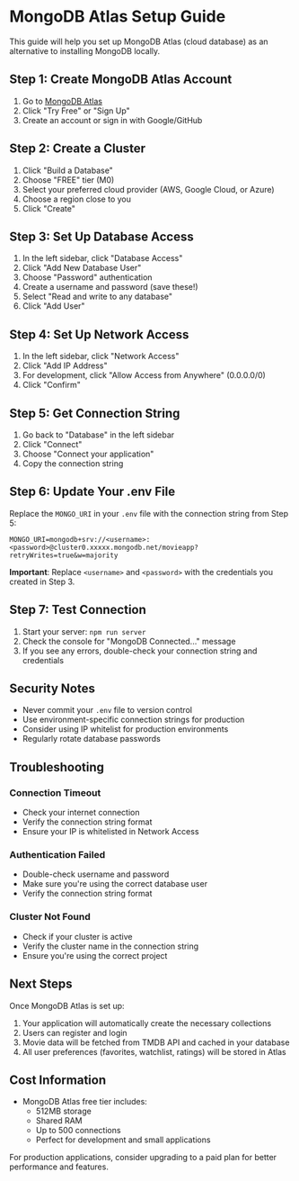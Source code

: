 # MongoDB Atlas Setup Guide

This guide will help you set up MongoDB Atlas (cloud database) as an alternative to installing MongoDB locally.

## Step 1: Create MongoDB Atlas Account

1. Go to [MongoDB Atlas](https://www.mongodb.com/atlas)
2. Click "Try Free" or "Sign Up"
3. Create an account or sign in with Google/GitHub

## Step 2: Create a Cluster

1. Click "Build a Database"
2. Choose "FREE" tier (M0)
3. Select your preferred cloud provider (AWS, Google Cloud, or Azure)
4. Choose a region close to you
5. Click "Create"

## Step 3: Set Up Database Access

1. In the left sidebar, click "Database Access"
2. Click "Add New Database User"
3. Choose "Password" authentication
4. Create a username and password (save these!)
5. Select "Read and write to any database"
6. Click "Add User"

## Step 4: Set Up Network Access

1. In the left sidebar, click "Network Access"
2. Click "Add IP Address"
3. For development, click "Allow Access from Anywhere" (0.0.0.0/0)
4. Click "Confirm"

## Step 5: Get Connection String

1. Go back to "Database" in the left sidebar
2. Click "Connect"
3. Choose "Connect your application"
4. Copy the connection string

## Step 6: Update Your .env File

Replace the `MONGO_URI` in your `.env` file with the connection string from Step 5:

```env
MONGO_URI=mongodb+srv://<username>:<password>@cluster0.xxxxx.mongodb.net/movieapp?retryWrites=true&w=majority
```

**Important**: Replace `<username>` and `<password>` with the credentials you created in Step 3.

## Step 7: Test Connection

1. Start your server: `npm run server`
2. Check the console for "MongoDB Connected..." message
3. If you see any errors, double-check your connection string and credentials

## Security Notes

- Never commit your `.env` file to version control
- Use environment-specific connection strings for production
- Consider using IP whitelist for production environments
- Regularly rotate database passwords

## Troubleshooting

### Connection Timeout
- Check your internet connection
- Verify the connection string format
- Ensure your IP is whitelisted in Network Access

### Authentication Failed
- Double-check username and password
- Make sure you're using the correct database user
- Verify the connection string format

### Cluster Not Found
- Check if your cluster is active
- Verify the cluster name in the connection string
- Ensure you're using the correct project

## Next Steps

Once MongoDB Atlas is set up:

1. Your application will automatically create the necessary collections
2. Users can register and login
3. Movie data will be fetched from TMDB API and cached in your database
4. All user preferences (favorites, watchlist, ratings) will be stored in Atlas

## Cost Information

- MongoDB Atlas free tier includes:
  - 512MB storage
  - Shared RAM
  - Up to 500 connections
  - Perfect for development and small applications

For production applications, consider upgrading to a paid plan for better performance and features. 